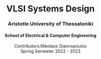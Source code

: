 <br />
<div align="center">
  <h1 align="center">VLSI Systems Design</h1>
  <h3 align="center">Aristotle University of Thessaloniki</h3>
  <h4 align="center">School of Electrical & Computer Engineering</h4>
  <p align="center">
    Contributors:Nikolaos Giannopoulos
    <br />
    Spring Semester 2022 - 2023
    <br />
    <br />
  </p>
</div>
<br />
